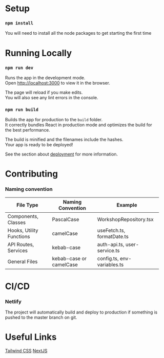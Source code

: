 # Setup

### `npm install`

You will need to install all the node packages to get starting the first time

# Running Locally

### `npm run dev`

Runs the app in the development mode.\
Open [http://localhost:3000](http://localhost:3000) to view it in the browser.

The page will reload if you make edits.\
You will also see any lint errors in the console.

### `npm run build`

Builds the app for production to the `build` folder.\
It correctly bundles React in production mode and optimizes the build for the best performance.

The build is minified and the filenames include the hashes.\
Your app is ready to be deployed!

See the section about [deployment](https://facebook.github.io/create-react-app/docs/deployment) for more information.

# Contributing

### Naming convention

| File Type                 | Naming Convention         | Example |
| --------                  | -------                   | ------- |
|Components, Classes        | PascalCase                | WorkshopRepository.tsx |
|Hooks, Utility Functions   | camelCase                 | useFetch.ts, formatDate.ts
|API Routes, Services       | kebab-case                | auth-api.ts, user-service.ts |
|General Files              | kebab-case or camelCase   | config.ts, env-variables.ts |


# CI/CD

### Netlify
The project will automatically build and deploy to production if something is pushed to the master branch on git.

# Useful Links

[Tailwind CSS](https://tailwindcss.com/docs/installation/using-vite)
[NextJS](https://nextjs.org/docs)
